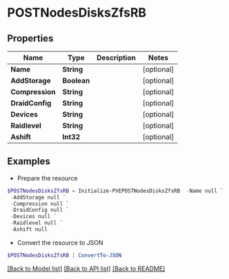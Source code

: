 # POSTNodesDisksZfsRB
## Properties

Name | Type | Description | Notes
------------ | ------------- | ------------- | -------------
**Name** | **String** |  | [optional] 
**AddStorage** | **Boolean** |  | [optional] 
**Compression** | **String** |  | [optional] 
**DraidConfig** | **String** |  | [optional] 
**Devices** | **String** |  | [optional] 
**Raidlevel** | **String** |  | [optional] 
**Ashift** | **Int32** |  | [optional] 

## Examples

- Prepare the resource
```powershell
$POSTNodesDisksZfsRB = Initialize-PVEPOSTNodesDisksZfsRB  -Name null `
 -AddStorage null `
 -Compression null `
 -DraidConfig null `
 -Devices null `
 -Raidlevel null `
 -Ashift null
```

- Convert the resource to JSON
```powershell
$POSTNodesDisksZfsRB | ConvertTo-JSON
```

[[Back to Model list]](../README.md#documentation-for-models) [[Back to API list]](../README.md#documentation-for-api-endpoints) [[Back to README]](../README.md)

